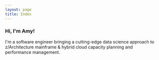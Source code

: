 ```yaml
---
layout: page
title: Index
---
```


### Hi, I'm Amy!

I'm a software engineer bringing a cutting-edge data science approach to z/Architecture mainframe & hybrid cloud capacity planning and performance management.